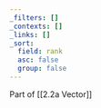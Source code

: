 ```yaml
---
_filters: []
_contexts: []
_links: []
_sort:
  field: rank
  asc: false
  group: false
---
```

Part of [[2.2a Vector]]